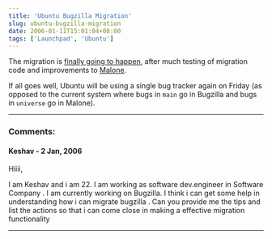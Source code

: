 ```yaml
---
title: 'Ubuntu Bugzilla Migration'
slug: ubuntu-bugzilla-migration
date: 2006-01-11T15:01:04+08:00
tags: ['Launchpad', 'Ubuntu']
---
```


The migration is [finally going to
happen](http://lists.ubuntu.com/archives/ubuntu-devel-announce/2006-January/000051.html),
after much testing of migration code and improvements to
[Malone](https://launchpad.net/malone).

If all goes well, Ubuntu will be using a single bug tracker again on
Friday (as opposed to the current system where bugs in `main` go in
Bugzilla and bugs in `universe` go in Malone).

---
### Comments:
#### Keshav - <time datetime="2006-01-17 16:50:22">2 Jan, 2006</time>

Hiiii,

I am Keshav and i am 22. I am working as software dev.engineer in
Software Company . I am currently working on Bugzilla. I think i can get
some help in understanding how i can migrate bugzilla . Can you provide
me the tips and list the actions so that i can come close in making a
effective migration functionality

---
